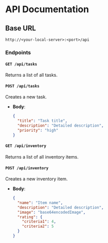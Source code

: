 # API Documentation

## Base URL
`http://<your-local-server>:<port>/api`

### Endpoints

#### `GET /api/tasks`
Returns a list of all tasks.

#### `POST /api/tasks`
Creates a new task.
- **Body**: 
  ```json
  {
    "title": "Task title",
    "description": "Detailed description",
    "priority": "high"
  }
  ```

#### `GET /api/inventory`
Returns a list of all inventory items.

#### `POST /api/inventory`
Creates a new inventory item.
- **Body**: 
  ```json
  {
    "name": "Item name",
    "description": "Detailed description",
    "image": "base64encodedImage",
    "rating": {
      "criteria1": 4,
      "criteria2": 5
    }
  }
  ```
```